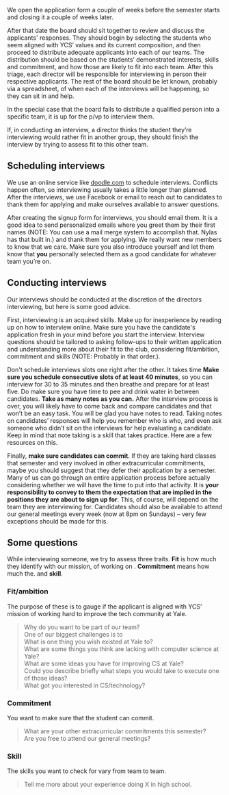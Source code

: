 We open the application form a couple of weeks before the semester starts and closing it a couple of weeks later.

After that date the board should sit together to review and discuss the applicants' responses. They should begin by selecting the students who seem aligned with YCS’ values and its current composition, and then proceed to distribute adequate applicants into each of our teams. The distribution should be based on the students’ demonstrated interests, skills and commitment, and how those are likely to fit into each team. After this triage, each director will be responsible for interviewing in person their respective applicants. The rest of the board should be let known, probably via a spreadsheet, of when each of the interviews will be happening, so they can sit in and help.

In the special case that the board fails to distribute a qualified person into a specific team, it is up for the p/vp to interview them.

If, in conducting an interview, a director thinks the student they’re interviewing would rather fit in another group, they should finish the interview by trying to assess fit to this other team.

## Scheduling interviews

We use an online service like [doodle.com](http://doodle.com/) to schedule interviews. Conflicts happen often, so interviewing usually takes a little longer than planned. After the interviews, we use Facebook or email to reach out to candidates to thank them for applying and make ourselves available to answer questions.

After creating the signup form for interviews, you should email them. It is a good idea to send personalized emails where you greet them by their first names (NOTE:  You can use a mail merge system to accomplish that. Nylas has that built in.) and thank them for applying. We really want new members to know that we care. Make sure you also introduce yourself and let them know that **you** personally selected them as a good candidate for whatever team you’re on.

## Conducting interviews

Our interviews should be conducted at the discretion of the directors interviewing, but here is some good advice.

First, interviewing is an acquired skills. Make up for inexperience by reading up on how to interview online. Make sure you have the candidate's application fresh in your mind before you start the interview. Interview questions should be tailored to asking follow-ups to their written application and understanding more about their fit to the club, considering fit/ambition, commitment and skills (NOTE:  Probably in that order.).

Don't schedule interviews slots one right after the other. It takes time
**Make sure you schedule consecutive slots of at least 40 minutes**, so you can interview for 30 to 35 minutes and then breathe and prepare for at least five. Do make sure you have time to pee and drink water in between candidates.
**Take as many notes as you can.** After the interview process is over, you will likely have to come back and compare candidates and that won’t be an easy task. You will be glad you have notes to read. Taking notes on candidates’ responses will help you remember who is who, and even ask someone who didn’t sit on the interviews for help evaluating a candidate. Keep in mind that note taking is a skill that takes practice. Here are a few resources on this.

Finally, **make sure candidates can commit**. If they are taking hard classes that semester and very involved in other extracurricular commitments, maybe you should suggest that they defer their application by a semester. Many of us can go through an entire application process before actually considering whether we will have the time to put into that activity. It is **your responsibility to convey to them the expectation that are implied in the positions they are about to sign up for**. This, of course, will depend on the team they are interviewing for. Candidates should also be available to attend our general meetings every week (now at 8pm on Sundays) – very few exceptions should be made for this.

## Some questions

While interviewing someone, we try to assess three traits. **Fit** is how much they identify with our mission, of working on . **Commitment** means how much the. and **skill**.

### Fit/ambition

The purpose of these is to gauge if the applicant is aligned with YCS’ mission of working hard to improve the tech community at Yale.


> Why do you want to be part of our team?  
> One of our biggest challenges is to  
> What is one thing you wish existed at Yale to?  
> What are some things you think are lacking with computer science at Yale?  
> What are some ideas you have for improving CS at Yale?  
> Could you describe briefly what steps you would take to execute one of those ideas?  
> What got you interested in CS/technology?  


### Commitment

You want to make sure that the student can commit.

> What are your other extracurricular commitments this semester?  
> Are you free to attend our general meetings?  

### Skill

The skills you want to check for vary from team to team.

> Tell me more about your experience doing X in high school.  
